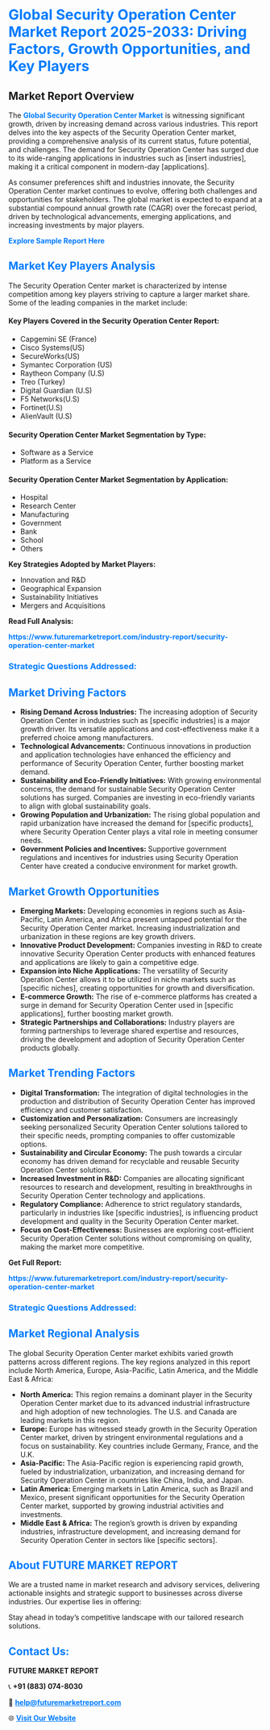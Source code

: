 <h1 style="color: #007BFF;">Global Security Operation Center Market Report 2025-2033: Driving Factors, Growth Opportunities, and Key Players</h1>

<section id="overview">
<h2>Market Report Overview</h2>
<p>The <a href="https://www.futuremarketreport.com/industry-report/security-operation-center-market" style="color: #007BFF; text-decoration: none;"><strong>Global Security Operation Center Market</strong></a> is witnessing significant growth, driven by increasing demand across various industries. This report delves into the key aspects of the Security Operation Center market, providing a comprehensive analysis of its current status, future potential, and challenges. The demand for Security Operation Center has surged due to its wide-ranging applications in industries such as [insert industries], making it a critical component in modern-day [applications].</p>
<p>As consumer preferences shift and industries innovate, the Security Operation Center market continues to evolve, offering both challenges and opportunities for stakeholders. The global market is expected to expand at a substantial compound annual growth rate (CAGR) over the forecast period, driven by technological advancements, emerging applications, and increasing investments by major players.</p>
</section>

<section id="overview">
<p><a href="https://www.futuremarketreport.com/request-sample/reportId=63029" style="color: #007BFF; text-decoration: none;"><strong>Explore Sample Report Here</strong></a></p>
</section>

<section id="key-players">
<h2 style="color: #007BFF;">Market Key Players Analysis</h2>
<p>The Security Operation Center market is characterized by intense competition among key players striving to capture a larger market share. Some of the leading companies in the market include:</p>
<h4>Key Players Covered in the Security Operation Center Report:</h4>
<ul><li>Capgemini SE (France)</li><li>Cisco Systems(US)</li><li>SecureWorks(US)</li><li>Symantec Corporation (US)</li><li>Raytheon Company (U.S)</li><li>Treo (Turkey)</li><li>Digital Guardian (U.S)</li><li>F5 Networks(U.S)</li><li>Fortinet(U.S)</li><li>AlienVault (U.S)</li></ul>
<h4>Security Operation Center Market Segmentation by Type:</h4>
<ul><li>Software as a Service</li><li>Platform as a Service</li></ul>

<h4>Security Operation Center Market Segmentation by Application:</h4>
<ul><li>Hospital</li><li>Research Center</li><li>Manufacturing</li><li>Government</li><li>Bank</li><li>School</li><li>Others</li></ul>
<p><strong>Key Strategies Adopted by Market Players:</strong></p>
<ul>
<li>Innovation and R&D</li>
<li>Geographical Expansion</li>
<li>Sustainability Initiatives</li>
<li>Mergers and Acquisitions</li>
</ul>
</section>

<section>
<p><strong>Read Full Analysis: </strong></p><a href="https://www.futuremarketreport.com/industry-report/security-operation-center-market" style="color: #007BFF; text-decoration: none;"><strong>https://www.futuremarketreport.com/industry-report/security-operation-center-market</strong></a>
<h3 style="color: #007BFF;">Strategic Questions Addressed:</h3>
</section>

<section id="driving-factors">
<h2 style="color: #007BFF;">Market Driving Factors</h2>
<ul>
<li><strong>Rising Demand Across Industries:</strong> The increasing adoption of Security Operation Center in industries such as [specific industries] is a major growth driver. Its versatile applications and cost-effectiveness make it a preferred choice among manufacturers.</li>
<li><strong>Technological Advancements:</strong> Continuous innovations in production and application technologies have enhanced the efficiency and performance of Security Operation Center, further boosting market demand.</li>
<li><strong>Sustainability and Eco-Friendly Initiatives:</strong> With growing environmental concerns, the demand for sustainable Security Operation Center solutions has surged. Companies are investing in eco-friendly variants to align with global sustainability goals.</li>
<li><strong>Growing Population and Urbanization:</strong> The rising global population and rapid urbanization have increased the demand for [specific products], where Security Operation Center plays a vital role in meeting consumer needs.</li>
<li><strong>Government Policies and Incentives:</strong> Supportive government regulations and incentives for industries using Security Operation Center have created a conducive environment for market growth.</li>
</ul>
</section>

<section id="growth-opportunities">
<h2 style="color: #007BFF;">Market Growth Opportunities</h2>
<ul>
<li><strong>Emerging Markets:</strong> Developing economies in regions such as Asia-Pacific, Latin America, and Africa present untapped potential for the Security Operation Center market. Increasing industrialization and urbanization in these regions are key growth drivers.</li>
<li><strong>Innovative Product Development:</strong> Companies investing in R&D to create innovative Security Operation Center products with enhanced features and applications are likely to gain a competitive edge.</li>
<li><strong>Expansion into Niche Applications:</strong> The versatility of Security Operation Center allows it to be utilized in niche markets such as [specific niches], creating opportunities for growth and diversification.</li>
<li><strong>E-commerce Growth:</strong> The rise of e-commerce platforms has created a surge in demand for Security Operation Center used in [specific applications], further boosting market growth.</li>
<li><strong>Strategic Partnerships and Collaborations:</strong> Industry players are forming partnerships to leverage shared expertise and resources, driving the development and adoption of Security Operation Center products globally.</li>
</ul>
</section>

<section id="trending-factors">
<h2 style="color: #007BFF;">Market Trending Factors</h2>
<ul>
<li><strong>Digital Transformation:</strong> The integration of digital technologies in the production and distribution of Security Operation Center has improved efficiency and customer satisfaction.</li>
<li><strong>Customization and Personalization:</strong> Consumers are increasingly seeking personalized Security Operation Center solutions tailored to their specific needs, prompting companies to offer customizable options.</li>
<li><strong>Sustainability and Circular Economy:</strong> The push towards a circular economy has driven demand for recyclable and reusable Security Operation Center solutions.</li>
<li><strong>Increased Investment in R&D:</strong> Companies are allocating significant resources to research and development, resulting in breakthroughs in Security Operation Center technology and applications.</li>
<li><strong>Regulatory Compliance:</strong> Adherence to strict regulatory standards, particularly in industries like [specific industries], is influencing product development and quality in the Security Operation Center market.</li>
<li><strong>Focus on Cost-Effectiveness:</strong> Businesses are exploring cost-efficient Security Operation Center solutions without compromising on quality, making the market more competitive.</li>
</ul>
</section>

<section>
<p><strong>Get Full Report: </strong></p><a href="https://www.futuremarketreport.com/industry-report/security-operation-center-market" style="color: #007BFF; text-decoration: none;"><strong>https://www.futuremarketreport.com/industry-report/security-operation-center-market</strong></a>
<h3 style="color: #007BFF;">Strategic Questions Addressed:</h3>
</section>


<section id="regional-analysis">
<h2 style="color: #007BFF;">Market Regional Analysis</h2>
<p>The global Security Operation Center market exhibits varied growth patterns across different regions. The key regions analyzed in this report include North America, Europe, Asia-Pacific, Latin America, and the Middle East & Africa:</p>
<ul>
<li><strong>North America:</strong> This region remains a dominant player in the Security Operation Center market due to its advanced industrial infrastructure and high adoption of new technologies. The U.S. and Canada are leading markets in this region.</li>
<li><strong>Europe:</strong> Europe has witnessed steady growth in the Security Operation Center market, driven by stringent environmental regulations and a focus on sustainability. Key countries include Germany, France, and the U.K.</li>
<li><strong>Asia-Pacific:</strong> The Asia-Pacific region is experiencing rapid growth, fueled by industrialization, urbanization, and increasing demand for Security Operation Center in countries like China, India, and Japan.</li>
<li><strong>Latin America:</strong> Emerging markets in Latin America, such as Brazil and Mexico, present significant opportunities for the Security Operation Center market, supported by growing industrial activities and investments.</li>
<li><strong>Middle East & Africa:</strong> The region’s growth is driven by expanding industries, infrastructure development, and increasing demand for Security Operation Center in sectors like [specific sectors].</li>
</ul>
</section>

<footer>
<h2 style="color: #007BFF;">About FUTURE MARKET REPORT</h2>
<p>We are a trusted name in market research and advisory services, delivering actionable insights and strategic support to businesses across diverse industries. Our expertise lies in offering:</p>

<p>Stay ahead in today’s competitive landscape with our tailored research solutions.</p>

<h2 style="color: #007BFF;">Contact Us:</h2>
<p><strong>FUTURE MARKET REPORT</strong></p>
<p>📞 <strong>+91 (883) 074-8030</strong></p>
<p>📧 <strong><a href="mailto:help@futuremarketreport.com" style="color: #007BFF;">help@futuremarketreport.com</a></strong></p>
<p>🌐 <strong><a href="https://www.futuremarketreport.com/" style="color: #007BFF;">Visit Our Website</a></strong></p>
</footer>